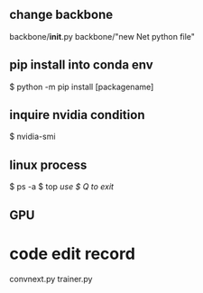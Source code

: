 ## change backbone
backbone/__init__.py
backbone/"new Net python file"
## pip install into conda env
$ python -m pip install [packagename]


## inquire nvidia condition
$ nvidia-smi

## linux process
$ ps -a
$ top *use $ Q to exit*


## GPU








# code edit record
 
 convnext.py
 trainer.py
